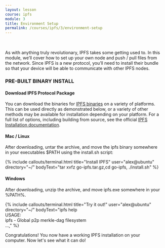 ```yaml
---
layout: lesson
course: ipfs
module: 3
title: Environment Setup
permalink: /courses/ipfs/3/environment-setup
---
```

<br>
<br>
<span class="openingParagraph">
As with anything truly revolutionary, IPFS takes some getting used to. In this module, we’ll cover how to set up your own node and push / pull files from the network. Since IPFS is a new protocol, you’ll need to install their bundle so that your device will be able to communicate with other IPFS nodes.</span>

<h3>PRE-BUILT BINARY INSTALL</h3>
<h4>Download IPFS Protocol Package</h4>
You can download the binaries for <a href="https://dist.ipfs.io/#go-ipfs">IPFS binaries</a> on a variety of platforms. This can be used directly as demonstrated below, or a variety of other methods may be available for installation depending on your platform. For a full list of options, including building from source, see the official <a href="https://docs.ipfs.io/introduction/install/">IPFS Installation documentation</a>.

<h4>Mac / Linux</h4>
After downloading, untar the archive, and move the ipfs binary somewhere in your executables $PATH using the install.sh script:

{% include callouts/terminal.html
    title="Install IPFS"
    user="alex@ubuntu"
    directory="~/"
    bodyText="tar xvfz go-ipfs.tar.gz,cd go-ipfs, ./install.sh"
%}      

<h4>Windows</h4>
After downloading, unzip the archive, and move ipfs.exe somewhere in your %PATH%.

{% include callouts/terminal.html
    title="Try it out!"
    user="alex@ubuntu"
    directory="~/"
    bodyText="ipfs help<br>USAGE:<br>ipfs - Global p2p merkle-dag filesystem<br>...,"
%}   

Congratulations! You now have a working IPFS installation on your computer. Now let's see what it can do!
